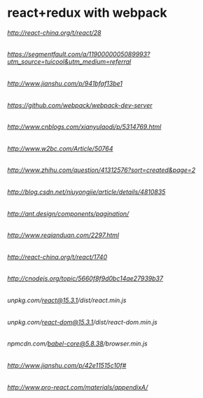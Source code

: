 # react+redux with webpack
###### http://react-china.org/t/react/28
###### https://segmentfault.com/a/1190000005089993?utm_source=tuicool&utm_medium=referral
###### http://www.jianshu.com/p/941bfaf13be1
###### https://github.com/webpack/webpack-dev-server
###### http://www.cnblogs.com/xianyulaodi/p/5314769.html
###### http://www.w2bc.com/Article/50764
###### http://www.zhihu.com/question/41312576?sort=created&page=2
###### http://blog.csdn.net/niuyongjie/article/details/4810835

###### http://ant.design/components/pagination/
###### http://www.reqianduan.com/2297.html
###### http://react-china.org/t/react/1740

###### http://cnodejs.org/topic/5660f8f9d0bc14ae27939b37
###### 


###### unpkg.com/react@15.3.1/dist/react.min.js
###### unpkg.com/react-dom@15.3.1/dist/react-dom.min.js
###### npmcdn.com/babel-core@5.8.38/browser.min.js


###### http://www.jianshu.com/p/42e11515c10f#
###### http://www.pro-react.com/materials/appendixA/
